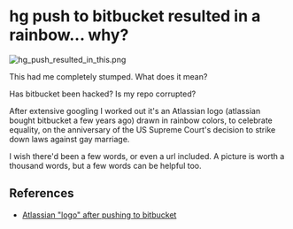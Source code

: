 ﻿# hg push to bitbucket resulted in a rainbow... why?

![hg_push_resulted_in_this.png](hg_push_resulted_in_this.png)

This had me completely stumped. What does it mean?

Has bitbucket been hacked? Is my repo corrupted?

After extensive googling I worked out it's an Atlassian logo (atlassian bought bitbucket a few years ago) drawn in rainbow colors, to celebrate equality, on the anniversary of the US Supreme Court's decision to strike down laws against gay marriage.

I wish there'd been a few words, or even a url included. A picture is worth a thousand words, but a few words can be helpful too.

## References

 * [Atlassian "logo" after pushing to bitbucket](https://stackoverflow.com/questions/31081919/atlassian-logo-after-pushing-to-bitbucket)
